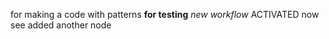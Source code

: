 for making a code with patterns
**for testing** 
*new workflow*
ACTIVATED
now see
added another node
